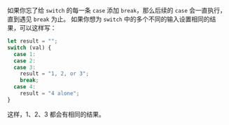 如果你忘了给 `switch` 的每一条 `case` 添加 `break`，那么后续的 `case` 会一直执行，直到遇见 `break` 为止。 如果你想为 `switch` 中的多个不同的输入设置相同的结果，可以这样写：

```js
let result = "";
switch (val) {
  case 1:
  case 2:
  case 3:
    result = "1, 2, or 3";
    break;
  case 4:
    result = "4 alone";
}
```

这样，1、2、3 都会有相同的结果。


